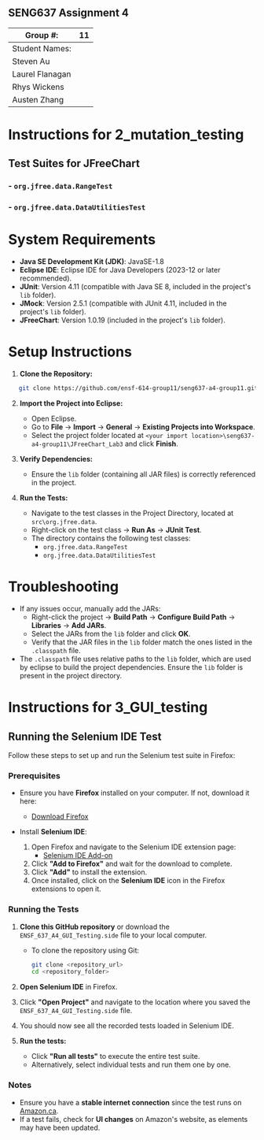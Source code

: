 ## SENG637 Assignment 4
| Group \#:      |   11  |
| -------------- | --- |
| Student Names: |     |
|Steven Au       |     |
|Laurel Flanagan |     |
|Rhys Wickens    |     |
|Austen Zhang    |     |

# Instructions for 2_mutation_testing

## Test Suites for JFreeChart
### - `org.jfree.data.RangeTest`
### - `org.jfree.data.DataUtilitiesTest`

# System Requirements
- **Java SE Development Kit (JDK)**: JavaSE-1.8
- **Eclipse IDE**: Eclipse IDE for Java Developers (2023-12 or later recommended).
- **JUnit**: Version 4.11 (compatible with Java SE 8, included in the project's `lib` folder).
- **JMock**: Version 2.5.1 (compatible with JUnit 4.11, included in the project's `lib` folder).
- **JFreeChart**: Version 1.0.19 (included in the project's `lib` folder).

# Setup Instructions

1. **Clone the Repository:**
```bash
   git clone https://github.com/ensf-614-group11/seng637-a4-group11.git
```

2. **Import the Project into Eclipse:**
   - Open Eclipse.
   - Go to **File** → **Import** → **General** → **Existing Projects into Workspace**.
   - Select the project folder located at `<your import location>\seng637-a4-group11\JFreeChart_Lab3` and click **Finish**.

3. **Verify Dependencies:**
   - Ensure the `lib` folder (containing all JAR files) is correctly referenced in the project.

4. **Run the Tests:**
   - Navigate to the test classes in the Project Directory, located at `src\org.jfree.data`.
   - Right-click on the test class → **Run As** → **JUnit Test**.
   - The directory contains the following test classes:
     - `org.jfree.data.RangeTest`
     - `org.jfree.data.DataUtilitiesTest`

# Troubleshooting
   - If any issues occur, manually add the JARs:
     - Right-click the project → **Build Path** → **Configure Build Path** → **Libraries** → **Add JARs**.
     - Select the JARs from the `lib` folder and click **OK**.
     - Verify that the JAR files in the `lib` folder match the ones listed in the `.classpath` file.
- The `.classpath` file uses relative paths to the `lib` folder, which are used by eclipse to build the project dependencies. Ensure the `lib` folder is present in the project directory.

# Instructions for 3_GUI_testing

## Running the Selenium IDE Test

Follow these steps to set up and run the Selenium test suite in Firefox:

### Prerequisites
- Ensure you have **Firefox** installed on your computer. If not, download it here:
  - [Download Firefox](http://www.mozilla.org/en-US/firefox/new)

- Install **Selenium IDE**:
  1. Open Firefox and navigate to the Selenium IDE extension page:
     - [Selenium IDE Add-on](https://addons.mozilla.org/en-US/firefox/addon/selenium-ide/)
  2. Click **"Add to Firefox"** and wait for the download to complete.
  3. Click **"Add"** to install the extension.
  4. Once installed, click on the **Selenium IDE** icon in the Firefox extensions to open it.

### Running the Tests
1. **Clone this GitHub repository** or download the `ENSF_637_A4_GUI_Testing.side` file to your local computer.
   
   - To clone the repository using Git:
     ```sh
     git clone <repository_url>
     cd <repository_folder>
     ```

2. **Open Selenium IDE** in Firefox.

3. Click **"Open Project"** and navigate to the location where you saved the `ENSF_637_A4_GUI_Testing.side` file.

4. You should now see all the recorded tests loaded in Selenium IDE.

5. **Run the tests:**
   - Click **"Run all tests"** to execute the entire test suite.
   - Alternatively, select individual tests and run them one by one.

### Notes
- Ensure you have a **stable internet connection** since the test runs on [Amazon.ca](https://www.amazon.ca/).
- If a test fails, check for **UI changes** on Amazon's website, as elements may have been updated.




